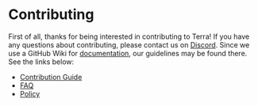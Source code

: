 # Contributing

First of all, thanks for being interested in contributing to Terra! If you have any questions about contributing, please contact us on [Discord](https://discord.gg/5fdPuxTg5Q). Since we use a GitHub Wiki for [documentation](https://developer.fyralabs.com/terra), our guidelines may be found there. See the links below:

* [Contribution Guide](https://developer.fyralabs.com/terra/contributing)
* [FAQ](https://developer.fyralabs.com/terra/faq)
* [Policy](https://developer.fyralabs.com/terra/policy)